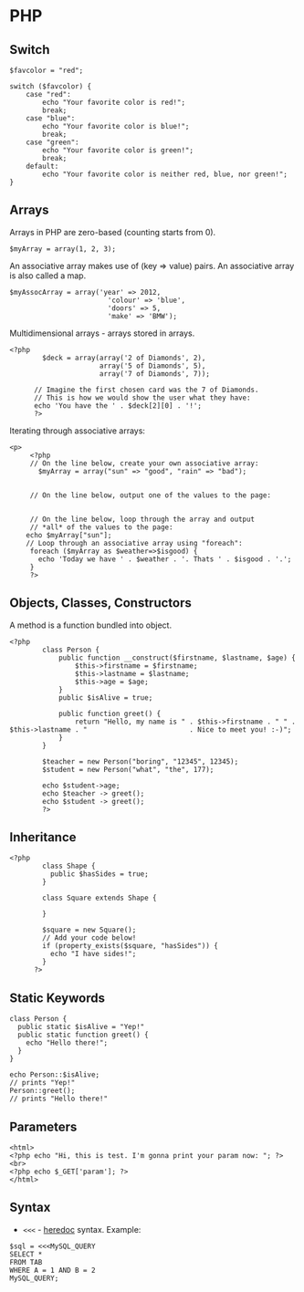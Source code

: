 # PHP

Switch
------
```
$favcolor = "red";

switch ($favcolor) {
    case "red":
        echo "Your favorite color is red!";
        break;
    case "blue":
        echo "Your favorite color is blue!";
        break;
    case "green":
        echo "Your favorite color is green!";
        break;
    default:
        echo "Your favorite color is neither red, blue, nor green!";
}
```

Arrays
------

Arrays in PHP are zero-based (counting starts from 0).  
```
$myArray = array(1, 2, 3);
```

An associative array makes use of (key => value) pairs. An associative array is also called a map.
```
$myAssocArray = array('year' => 2012,
                        'colour' => 'blue',
                        'doors' => 5,
                        'make' => 'BMW');
```

Multidimensional arrays - arrays stored in arrays.
```
<?php
        $deck = array(array('2 of Diamonds', 2),
                      array('5 of Diamonds', 5),
                      array('7 of Diamonds', 7));

      // Imagine the first chosen card was the 7 of Diamonds.
      // This is how we would show the user what they have:
      echo 'You have the ' . $deck[2][0] . '!';
      ?>
```

Iterating through associative arrays:
```
<p>
     <?php
     // On the line below, create your own associative array:
       $myArray = array("sun" => "good", "rain" => "bad");


     // On the line below, output one of the values to the page:


     // On the line below, loop through the array and output
     // *all* of the values to the page:
    echo $myArray["sun"];
    // Loop through an associative array using "foreach":
     foreach ($myArray as $weather=>$isgood) {
       echo 'Today we have ' . $weather . '. Thats ' . $isgood . '.';
     }
     ?>
```

Objects, Classes, Constructors
------------------------------

A method is a function bundled into object.

```
<?php
        class Person {
            public function __construct($firstname, $lastname, $age) {
                $this->firstname = $firstname;
                $this->lastname = $lastname;
                $this->age = $age;
            }
            public $isAlive = true;

            public function greet() {
                return "Hello, my name is " . $this->firstname . " " . $this->lastname . "                         . Nice to meet you! :-)";
            }
        }

        $teacher = new Person("boring", "12345", 12345);
        $student = new Person("what", "the", 177);

        echo $student->age;
        echo $teacher -> greet();
        echo $student -> greet();
        ?>
  ```

Inheritance
-----------
```
<?php
        class Shape {
          public $hasSides = true;
        }

        class Square extends Shape {

        }

        $square = new Square();
        // Add your code below!
        if (property_exists($square, "hasSides")) {
          echo "I have sides!";
        }
      ?>
```

Static Keywords
---------------
```
class Person {
  public static $isAlive = "Yep!"
  public static function greet() {
    echo "Hello there!";
  }
}

echo Person::$isAlive;
// prints "Yep!"
Person::greet();
// prints "Hello there!"
```

Parameters
----------
```
<html>
<?php echo "Hi, this is test. I'm gonna print your param now: "; ?>
<br>
<?php echo $_GET['param']; ?>
</html>
```

Syntax
------

* `<<<` - [heredoc](http://www.php.net/manual/en/language.types.string.php#language.types.string.syntax.heredoc) syntax. Example:
```
$sql = <<<MySQL_QUERY
SELECT *
FROM TAB
WHERE A = 1 AND B = 2
MySQL_QUERY;   
```
